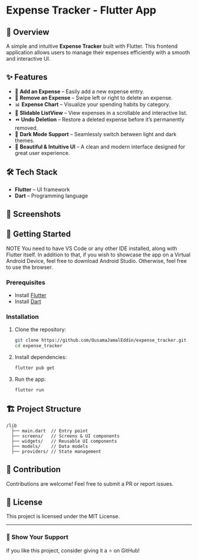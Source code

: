 # Expense Tracker - Flutter App

## 📌 Overview
A simple and intuitive **Expense Tracker** built with Flutter. This frontend application allows users to manage their expenses efficiently with a smooth and interactive UI.

## ✨ Features
- 📌 **Add an Expense** – Easily add a new expense entry.
- 🔄 **Remove an Expense** – Swipe left or right to delete an expense.
- 📊 **Expense Chart** – Visualize your spending habits by category.
- 📜 **Slidable ListView** – View expenses in a scrollable and interactive list.
- ⏪ **Undo Deletion** – Restore a deleted expense before it’s permanently removed.
- 🌙 **Dark Mode Support** – Seamlessly switch between light and dark themes.
- 🎨 **Beautiful & Intuitive UI** – A clean and modern interface designed for great user experience.

## 🛠 Tech Stack
- **Flutter** – UI framework
- **Dart** – Programming language

## 📸 Screenshots



## 🚀 Getting Started
NOTE
You need to have VS Code or any other IDE installed, along with Flutter itself. In addition to that, if you wish to showcase the app on a Virtual Android Device, feel free to download Android Studio. Otherwise, feel free to use the browser.

### Prerequisites
- Install [Flutter](https://flutter.dev/docs/get-started/install)
- Install [Dart](https://dart.dev/get-dart)


### Installation
1. Clone the repository:
   ```sh
   git clone https://github.com/OusamaJamalEddin/expense_tracker.git
   cd expense_tracker
   ```
2. Install dependencies:
   ```sh
   flutter pub get
   ```
3. Run the app:
   ```sh
   flutter run
   ```



## 🏗 Project Structure
```
/lib
  ├── main.dart  // Entry point
  ├── screens/   // Screens & UI components
  ├── widgets/   // Reusable UI components
  ├── models/    // Data models
  ├── providers/ // State management
```

## 🤝 Contribution
Contributions are welcome! Feel free to submit a PR or report issues.

## 📜 License
This project is licensed under the MIT License.

---
### 🌟 Show Your Support
If you like this project, consider giving it a ⭐ on GitHub!

